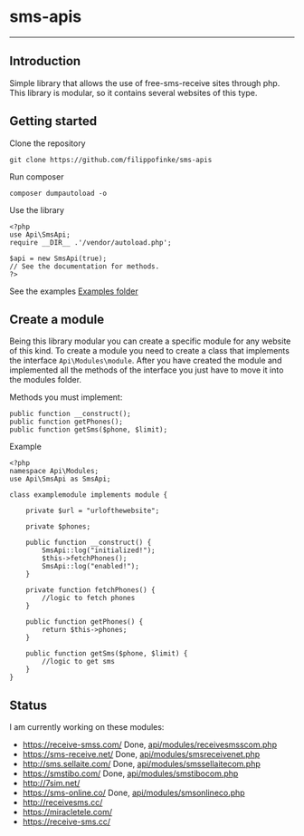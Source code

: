 # sms-apis
-----

## Introduction

Simple library that allows the use of free-sms-receive sites through php. This library is modular, so it contains several websites of this type.

## Getting started
Clone the repository

```git clone https://github.com/filippofinke/sms-apis```

Run composer

```composer dumpautoload -o```

Use the library 

```
<?php
use Api\SmsApi;
require __DIR__ .'/vendor/autoload.php';

$api = new SmsApi(true);
// See the documentation for methods.
?>
```

See the examples [Examples folder](examples)

## Create a module

Being this library modular you can create a specific module for any website of this kind. To create a module you need to create a class that implements the interface ```Api\Modules\module```. After you have created the module and implemented all the methods of the interface you just have to move it into the modules folder.

Methods you must implement:
```
public function __construct();
public function getPhones();
public function getSms($phone, $limit);
```

Example

```
<?php 
namespace Api\Modules;
use Api\SmsApi as SmsApi;

class examplemodule implements module {

    private $url = "urlofthewebsite";

    private $phones;

    public function __construct() {
        SmsApi::log("initialized!");
        $this->fetchPhones();
        SmsApi::log("enabled!");
    }

    private function fetchPhones() {
        //logic to fetch phones
    }

    public function getPhones() {
        return $this->phones;
    }

    public function getSms($phone, $limit) {
        //logic to get sms
    }
}

```


## Status
I am currently working on these modules:

- https://receive-smss.com/ Done, [api/modules/receivesmsscom.php](api/modules/receivesmsscom.php)
- https://sms-receive.net/ Done, [api/modules/smsreceivenet.php](api/modules/smsreceivenet.php)
- http://sms.sellaite.com/ Done, [api/modules/smssellaitecom.php](api/modules/smssellaitecom.php)
- https://smstibo.com/ Done, [api/modules/smstibocom.php](api/modules/smstibocom.php)
- http://7sim.net/
- https://sms-online.co/ Done, [api/modules/smsonlineco.php](api/modules/smsonlineco.php)
- http://receivesms.cc/
- https://miracletele.com/
- https://receive-sms.cc/